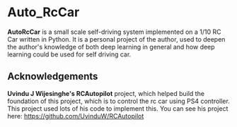 # Auto_RcCar

**AutoRcCar** is a small scale self-driving system implemented on a 1/10 RC Car written in Python. It is a personal project of the author, used to deepen the author's knowledge of both deep learning in general and how deep learning could be used for self driving car.

## Acknowledgements

**Uvindu J Wijesinghe's RCAutopilot** project, which helped build the foundation of this project, which is to control the rc car using PS4 controller. This project used lots of his code to implement this. You can see his project here: https://github.com/UvinduW/RCAutopilot
